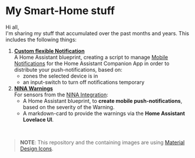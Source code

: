 # My Smart-Home stuff

Hi all,  
I'm sharing my stuff that accumulated over the past months and years. This includes the following things:

1. **[Custom flexible Notification](Custom-flexible-Notification)**  
   A Home Assistant blueprint, creating a script to manage [Mobile Notifications](https://companion.home-assistant.io/docs/notifications/notifications-basic) for the Home Assistant Companion App in order to distribute your push-notifications, based on:
   - zones the selected device is in 
   - an input-switch to turn off notifications temporary
2. **[NINA Warnings](NINA-Warnmeldungen)**  
   For sensors from the [NINA Integration](https://www.home-assistant.io/integrations/nina/): 
   - A Home Assistant blueprint, to **create mobile push-notifications**, based on the severity of the Warning.
   - A markdown-card to provide the warnings via the **Home Assistant Lovelace UI**.



<br>

> **NOTE**: This repository and the containing images are using [Material Design Icons](https://pictogrammers.com/library/mdi/).